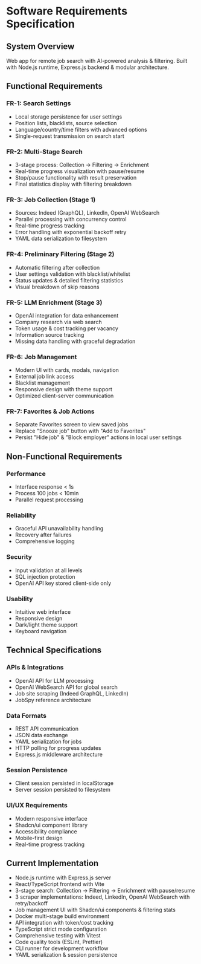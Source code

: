 # Software Requirements Specification

## System Overview

Web app for remote job search with AI-powered analysis & filtering. Built with Node.js runtime, Express.js backend & modular architecture.

## Functional Requirements

### FR-1: Search Settings

- Local storage persistence for user settings
- Position lists, blacklists, source selection
- Language/country/time filters with advanced options
- Single-request transmission on search start

### FR-2: Multi-Stage Search

- 3-stage process: Collection → Filtering → Enrichment
- Real-time progress visualization with pause/resume
- Stop/pause functionality with result preservation
- Final statistics display with filtering breakdown

### FR-3: Job Collection (Stage 1)

- Sources: Indeed (GraphQL), LinkedIn, OpenAI WebSearch
- Parallel processing with concurrency control
- Real-time progress tracking
- Error handling with exponential backoff retry
- YAML data serialization to filesystem

### FR-4: Preliminary Filtering (Stage 2)

- Automatic filtering after collection
- User settings validation with blacklist/whitelist
- Status updates & detailed filtering statistics
- Visual breakdown of skip reasons

### FR-5: LLM Enrichment (Stage 3)

- OpenAI integration for data enhancement
- Company research via web search
- Token usage & cost tracking per vacancy
- Information source tracking
- Missing data handling with graceful degradation

### FR-6: Job Management

- Modern UI with cards, modals, navigation
- External job link access
- Blacklist management
- Responsive design with theme support
- Optimized client-server communication

### FR-7: Favorites & Job Actions

- Separate Favorites screen to view saved jobs
- Replace "Snooze job" button with "Add to Favorites"
- Persist "Hide job" & "Block employer" actions in local user settings

## Non-Functional Requirements

### Performance

- Interface response < 1s
- Process 100 jobs < 10min
- Parallel request processing

### Reliability

- Graceful API unavailability handling
- Recovery after failures
- Comprehensive logging

### Security

- Input validation at all levels
- SQL injection protection
- OpenAI API key stored client-side only

### Usability

- Intuitive web interface
- Responsive design
- Dark/light theme support
- Keyboard navigation

## Technical Specifications

### APIs & Integrations

- OpenAI API for LLM processing
- OpenAI WebSearch API for global search
- Job site scraping (Indeed GraphQL, LinkedIn)
- JobSpy reference architecture

### Data Formats

- REST API communication
- JSON data exchange
- YAML serialization for jobs
- HTTP polling for progress updates
- Express.js middleware architecture

### Session Persistence

- Client session persisted in localStorage
- Server session persisted to filesystem

### UI/UX Requirements

- Modern responsive interface
- Shadcn/ui component library
- Accessibility compliance
- Mobile-first design
- Real-time progress tracking

## Current Implementation

- Node.js runtime with Express.js server
- React/TypeScript frontend with Vite
- 3-stage search: Collection → Filtering → Enrichment with pause/resume
- 3 scraper implementations: Indeed, LinkedIn, OpenAI WebSearch with retry/backoff
- Job management UI with Shadcn/ui components & filtering stats
- Docker multi-stage build environment
- API integration with token/cost tracking
- TypeScript strict mode configuration
- Comprehensive testing with Vitest
- Code quality tools (ESLint, Prettier)
- CLI runner for development workflow
- YAML serialization & session persistence
